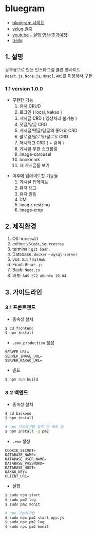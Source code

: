 # bluegram
- [bluegram 사이트](http://www.bluegram.cf)
- [velog 일지](https://velog.io/@1-blue/series/bluegram)
- [youtube - 실행 영상(추가예정)]()
- [trello](https://trello.com/b/jBz14zzw/bluegram)

## 1. 설명
공부용으로 만든 인스타그램 클론 웹사이트  
`React.js`, `Node.js`, `Mysql`, `AWS`를 이용해서 구현

### 1.1 version 1.0.0
+ 구현한 기능
  1. 유저 CRUD
  2. 로그인 ( local, kakao )
  3. 게시글 CRD ( 영상처리 불가능 )
  4. 댓글/답글 CRD
  5. 게시글/댓글/답글의 좋아요 CRD
  6. 팔로잉/팔로워/팔로우 CRD
  7. 해시태그 CRD ( + 검색 )
  8. 게시글 무한 스크롤링
  9. image-carousel
  10. bookmark
  11. 내 게시글들 보기

- 이후에 업데이트할 기능들
  1. 게시글 업데이트
  2. 유저 태그
  3. 유저 알림
  4. DM
  5. image-resizing
  6. image-crop

## 2. 제작환경
1. OS: `Window11`
2. editor: `VSCode`, `Sourcetree`
3. terminal: `git bash`
4. Database: `docker` - `mysql-server`
5. vcs: `Git` / `GitHub`
6. Front: `React.js`
7. Back: `Node.js`
8. 배포: `AWS EC2 ubuntu 20.04`

## 3. 가이드라인
### 3.1 프론트엔드
- 종속성 설치
```bash
$ cd frontend
$ npm install
```

- `.env.production` 생성
```
SERVER_URL=
SERVER_IMAGE_URL=
SERVER_KAKAO_URL=
```

- 빌드
```
$ npm run build
```

### 3.2 백엔드
- 종속성 설치
```bash
$ cd backend
$ npm install

# npx 가능하다면 설치 안 해도 됨
$ npm install -g pm2
```

- `.env` 생성
```
COOKIE_SECRET=
DATABASE_NAME=
DATABASE_USER_NAME=
DATABASE_PASSWORD=
DATABASE_HOST=
KAKAO_KEY=
CLIENT_URL=
```

- 실행
```bash
$ sudo npm start
$ sudo pm2 log
$ sudo pm2 monit

# npx 가능하다면
$ sudo npx pm2 start app.js
$ sudo npx pm2 log
$ sudo npx pm2 monit
```
